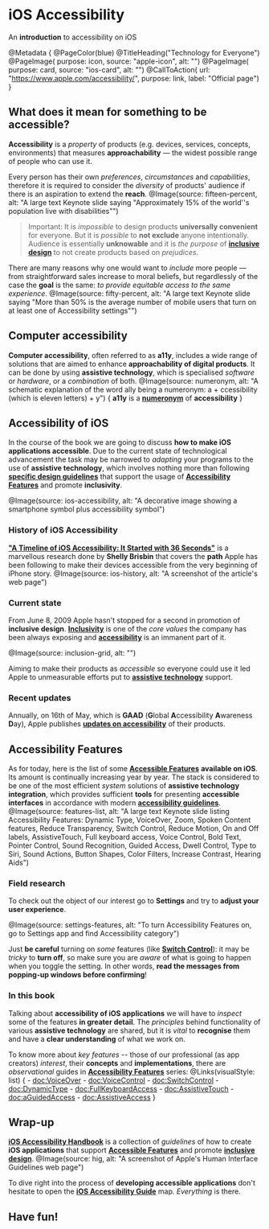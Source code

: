 # iOS Accessibility

An **introduction** to accessibility on iOS 

@Metadata {
    @PageColor(blue)
    @TitleHeading("Technology for Everyone")
    @PageImage(
               purpose: icon, 
               source: "apple-icon", 
               alt: "")
    @PageImage(
               purpose: card, 
               source: "ios-card", 
               alt: "")
    @CallToAction(
                url: "https://www.apple.com/accessibility/",
                purpose: link, 
                label: "Official page")
}

## What does it mean for something to be accessible? 
**Accessibility** is a *property* of products (e.g. devices, services, concepts, environments) that measures **approachability** — the widest possible range of people who can use it.

Every person has their own *preferences*, *circumstances* and *capabilities*, therefore it is required to consider the *diversity* of products' audience if there is an aspiration to extend the **reach**. 
@Image(source: fifteen-percent, alt: "A large text Keynote slide saying \"Approximately 15% of the world''s population live with disabilities\"")

> Important: It is *impossible* to design products **universally convenient** for everyone. But it is *possible* to **not exclude** anyone intentionally. Audience is essentially **unknowable** and it is *the purpose* of [**inclusive design**](<doc:InclusiveDesign>) to not create products based on *prejudices*.

There are many reasons why one would want to *include* more people — from straightforward sales increase to moral beliefs, but regardlessly of the case the **goal** is the same: *to provide equitable access to the same experience*.
@Image(source: fifty-percent, alt: "A large text Keynote slide saying \"More than 50% is the average number of mobile users that turn on at least one of Accessibility settings\"")

## Computer accessibility
**Computer accessibility**, often referred to as **a11y**, includes a wide range of solutions that are aimed to enhance **approachability of digital products**. It can be done by using **assistive technology**, which is specialised *software* or *hardware*, or a *combination* of both.
@Image(source: numeronym, alt: "A schematic explanation of the word ally being a numeronym: a + ccessibility (which is eleven letters) + y") {
    **a11y** is a [**numeronym**](https://en.wikipedia.org/wiki/Numeronym) of **accessibility**
}

## Accessibility of iOS
In the course of the book we are going to discuss **how to make iOS applications accessible**. Due to the current state of technological advancement the task may be narrowed to *adapting* your programs to the use of **assistive technology**, which involves nothing more than following [**specific design guidelines**](<doc:InclusiveDesign>) that support the usage of [**Accessibility Features**](<doc:AccessibilityFeatures>) and promote **inclusivity**. 

@Image(source: ios-accessibility, alt: "A decorative image showing a smartphone symbol plus accessibility symbol") 


### History of iOS Accessibility
[**"A Timeline of iOS Accessibility: It Started with 36 Seconds"**](https://www.macstories.net/stories/a-timeline-of-ios-accessibility-it-started-with-36-seconds/) is a marvellous research done by **Shelly Brisbin** that covers the **path** Apple has been following to make their devices accessible from the very beginning of iPhone story. 
@Image(source: ios-history, alt: "A screenshot of the article's web page")

### Current state
From June 8, 2009 Apple hasn't stopped for a second in promotion of **inclusive design**. [**Inclusivity**](https://www.apple.com/diversity/) is one of the *core values* the company has been always exposing and [**accessibility**](https://www.apple.com/accessibility/) is an immanent part of it.

@Image(source: inclusion-grid, alt: "")

Aiming to make their products as *accessible* so everyone could use it led Apple to unmeasurable efforts put to [**assistive technology**](<doc:AccessibilityFeatures>) support. 

### Recent updates 
Annually, on 16th of May, which is **GAAD** (**G**lobal **A**ccessibility **A**wareness **D**ay), Apple publishes [**updates on accessibility**](https://www.apple.com/newsroom/search/?q=global+accessibility+awareness+day) of their products. 

## Accessibility Features
As for today, here is the list of some [**Accessible Features**](<doc:AccessibilityFeatures>) **available on iOS**. Its amount is continually increasing year by year. The stack is considered to be one of the most efficient *system* solutions of **assistive technology integration**, which provides sufficient **tools** for presenting **accessible interfaces** in accordance with modern [**accessibility guidelines**](<doc:Standards>).
@Image(source: features-list, alt: "A large text Keynote slide listing Accessibility Features: Dynamic Type, VoiceOver, Zoom, Spoken Content features, Reduce Transparency, Switch Control, Reduce Motion, On and Off labels, AssistiveTouch, Full keyboard access, Voice Control, Bold Text, Pointer Control, Sound Recognition, Guided Access, Dwell Control, Type to Siri, Sound Actions, Button Shapes, Color Filters, Increase Contrast, Hearing Aids")

### Field research
To check out the object of our interest go to **Settings** and try to **adjust your user experience**.

@Image(source: settings-features, alt: "To turn Accessibility Features on, go to Settings app and find Accessibility category")

Just **be careful** turning on *some* features (like [**Switch Control**](<doc:SwitchControl>)): it may be *tricky* to **turn off**, so make sure you are *aware* of what is going to happen when you toggle the setting. In other words, **read the messages from popping-up windows before confirming**!

### In this book
Talking about **accessibility of iOS applications** we will have to *inspect* some of the features **in greater detail**. The *principles* behind functionality of various **assistive technology** are shared, but it is *vital* to **recognise** them and have a **clear understanding** of what we work on.

To know more about *key features* -- those of our professional (as app creators) *interest*, their **concepts** and **implementations**, there are *observational* guides in [**Accessibility Features**](<doc:AccessibilityFeatures>) series: 
@Links(visualStyle: list) {
    - <doc:VoiceOver>
    - <doc:VoiceControl>
    - <doc:SwitchControl>
    - <doc:DynamicType>
    - <doc:FullKeyboardAccess>
    - <doc:AssistiveTouch>
    - <doc:aGuidedAccess>
    - <doc:AssistiveAccess>
}

## Wrap-up
 
 [**iOS Accessibility Handbook**](https://vodgroup.github.io/AccessibilityDocumentation/documentation/iosaccessibilityhandbook) is a collection of *guidelines* of how to create **iOS applications** that support [**Accessible Features**](<doc:AccessibilityFeatures>) and promote [**inclusive design**](<doc:InclusiveDesign>). 
@Image(source: hig, alt: "A screenshot of Apple's Human Interface Guidelines web page")

To dive right into the process of **developing accessible applications** don't hesitate to open the [**iOS Accessibility Guide**](https://vodgroup.github.io/AccessibilityDocumentation/tutorials/adaptionstrategy) map. *Everything* is there.

## Have fun!
